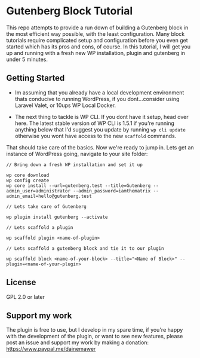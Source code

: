 # Gutenberg Block Tutorial
This repo attempts to provide a run down of building a Gutenberg block in the most efficient way possible, with the least configuration. Many block tutorials require complicated setup and configuration before you even get started which has its pros and cons, of course. In this tutorial, I will get you up and running with a fresh new WP installation, plugin and gutenberg in under 5 minutes.

## Getting Started

- Im assuming that you already have a local development environment thats conducive to running WordPress, if you dont...consider using Laravel Valet, or 10ups WP Local Docker.

- The next thing to tackle is WP CLI. If you dont have it setup, head over here. The latest stable version of WP CLI is 1.5.1 if you're running anything below that I'd suggest you update by running `wp cli update` otherwise you wont have access to the new `scaffold` commands.

That should take care of the basics. Now we're ready to jump in. Lets get an instance of WordPress going, navigate to your site folder:

```
// Bring down a fresh WP installation and set it up

wp core download
wp config create
wp core install --url=gutenberg.test --title=Gutenberg --admin_user=administrator --admin_password=iamthematrix --admin_email=hello@gutenberg.test

// Lets take care of Gutenberg

wp plugin install gutenberg --activate

// Lets scaffold a plugin

wp scaffold plugin <name-of-plugin>

// Lets scaffold a gutenberg block and tie it to our plugin

wp scaffold block <name-of-your-block> --title="<Name of Block>" --plugin=<name-of-your-plugin>

```


## License
GPL 2.0 or later

## Support my work
The plugin is free to use, but I develop in my spare time, if you're happy with the development of the plugin, or want to see new features, please post an issue and support my work by making a donation: https://www.paypal.me/dainemawer

